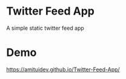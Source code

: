 # Twitter Feed App
A simple static twitter feed app

# Demo
https://amituidev.github.io/Twitter-Feed-App/
